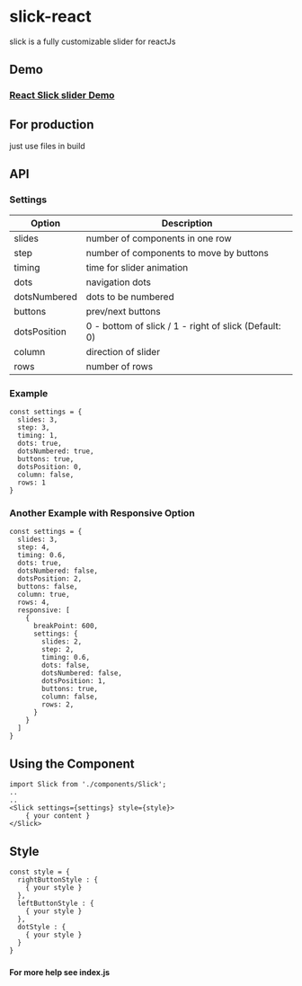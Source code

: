 # slick-react
slick is a fully customizable slider for reactJs

## Demo
### [React Slick slider Demo](https://bishogasaad.github.io/slick-react/)
## For production
just use files in build
## API
### Settings
| Option  | Description |
| --- | --- |
| slides | number of components in one row  |
| step  | number of components to move by buttons |
| timing | time for slider animation |
| dots | navigation dots |
| dotsNumbered | dots to be numbered |
| buttons | prev/next buttons |
| dotsPosition | 0 - bottom of slick / 1 - right of slick (Default: 0)|
| column | direction of slider |
| rows | number of rows |
### Example 
```
const settings = {
  slides: 3,
  step: 3,
  timing: 1,
  dots: true,
  dotsNumbered: true,
  buttons: true,
  dotsPosition: 0,
  column: false,
  rows: 1
}
```
### Another Example with Responsive Option
```
const settings = {
  slides: 3,
  step: 4,
  timing: 0.6,
  dots: true,
  dotsNumbered: false,
  dotsPosition: 2,
  buttons: false,
  column: true,
  rows: 4,
  responsive: [
    {
      breakPoint: 600,
      settings: {
        slides: 2,
        step: 2,
        timing: 0.6,
        dots: false,
        dotsNumbered: false,
        dotsPosition: 1,
        buttons: true,
        column: false,
        rows: 2,
      }
    }
  ]
}
  ```
## Using the Component
```
import Slick from './components/Slick';
..
..
<Slick settings={settings} style={style}>
    { your content }
</Slick>
```
## Style 

```
const style = {
  rightButtonStyle : {
    { your style }
  },
  leftButtonStyle : {
    { your style }
  },
  dotStyle : {
    { your style }
  }
}
```

###
**For more help see index.js**
